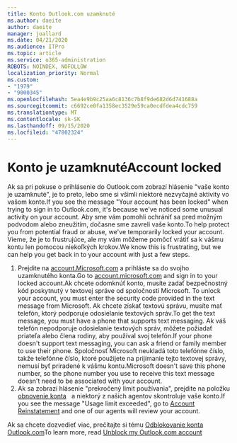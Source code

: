 ```yaml
---
title: Konto Outlook.com uzamknuté
ms.author: daeite
author: daeite
manager: joallard
ms.date: 04/21/2020
ms.audience: ITPro
ms.topic: article
ms.service: o365-administration
ROBOTS: NOINDEX, NOFOLLOW
localization_priority: Normal
ms.custom:
- "1979"
- "9000345"
ms.openlocfilehash: 5ea4e9b9c25aa6c8136c7b8f9de682d6d741688a
ms.sourcegitcommit: c6692ce0fa1358ec3529e59ca0ecdfdea4cdc759
ms.translationtype: MT
ms.contentlocale: sk-SK
ms.lasthandoff: 09/15/2020
ms.locfileid: "47802324"
---
```

# <a name="account-locked"></a><span data-ttu-id="0740e-102">Konto je uzamknuté</span><span class="sxs-lookup"><span data-stu-id="0740e-102">Account locked</span></span>

<span data-ttu-id="0740e-103">Ak sa pri pokuse o prihlásenie do Outlook.com zobrazí hlásenie "vaše konto je uzamknuté", je to preto, lebo sme si všimli niektoré nezvyčajné aktivity vo vašom konte.</span><span class="sxs-lookup"><span data-stu-id="0740e-103">If you see the message "Your account has been locked" when trying to sign in to Outlook.com, it's because we've noticed some unusual activity on your account.</span></span> <span data-ttu-id="0740e-104">Aby sme vám pomohli ochrániť sa pred možným podvodom alebo zneužitím, dočasne sme zavreli vaše konto.</span><span class="sxs-lookup"><span data-stu-id="0740e-104">To help protect you from potential fraud or abuse, we've temporarily locked your account.</span></span> <span data-ttu-id="0740e-105">Vieme, že je to frustrujúce, ale my vám môžeme pomôcť vrátiť sa k vášmu kontu len pomocou niekoľkých krokov.</span><span class="sxs-lookup"><span data-stu-id="0740e-105">We know this is frustrating, but we can help you get back in to your account with just a few steps.</span></span>

1. <span data-ttu-id="0740e-106">Prejdite na [account.Microsoft.com](https://go.microsoft.com/fwlink/?linkid=2090484) a prihláste sa do svojho uzamknutého konta.</span><span class="sxs-lookup"><span data-stu-id="0740e-106">Go to [account.microsoft.com](https://go.microsoft.com/fwlink/?linkid=2090484) and sign in to your locked account.</span></span><span data-ttu-id="0740e-107">Ak chcete odomknúť konto, musíte zadať bezpečnostný kód poskytnutý v textovej správe od spoločnosti Microsoft.</span><span class="sxs-lookup"><span data-stu-id="0740e-107"> To unlock your account, you must enter the security code provided in the text message from Microsoft.</span></span> <span data-ttu-id="0740e-108">Ak chcete získať textovú správu, musíte mať telefón, ktorý podporuje odosielanie textových správ.</span><span class="sxs-lookup"><span data-stu-id="0740e-108">To get the text message, you must have a phone that supports text messaging.</span></span> <span data-ttu-id="0740e-109">Ak váš telefón nepodporuje odosielanie textových správ, môžete požiadať priateľa alebo člena rodiny, aby používal svoj telefón.</span><span class="sxs-lookup"><span data-stu-id="0740e-109">If your phone doesn't support text messaging, you can ask a friend or family member to use their phone.</span></span> <span data-ttu-id="0740e-110">Spoločnosť Microsoft neukladá toto telefónne číslo, takže telefónne číslo, ktoré použijete na prijímanie tejto textovej správy, nemusí byť priradené k vášmu kontu.</span><span class="sxs-lookup"><span data-stu-id="0740e-110">Microsoft doesn't save this phone number, so the phone number you use to receive this text message doesn't need to be associated with your account.</span></span>
2. <span data-ttu-id="0740e-111">Ak sa zobrazí hlásenie "prekročený limit používania", prejdite na položku [obnovenie konta](https://go.microsoft.com/fwlink/?linkid=2090483)   a niektorý z našich agentov skontroluje vaše konto.</span><span class="sxs-lookup"><span data-stu-id="0740e-111">If you see the message "Usage limit exceeded", go to [Account Reinstatement](https://go.microsoft.com/fwlink/?linkid=2090483) and one of our agents will review your account.</span></span>

<span data-ttu-id="0740e-112">Ak sa chcete dozvedieť viac, prečítajte si tému [Odblokovanie konta Outlook.com](https://support.office.com/article/f4ad2701-d166-4d8b-8a6a-9af2a1f8a4c4?wt.mc_id=Office_Outlook_com_Alchemy)</span><span class="sxs-lookup"><span data-stu-id="0740e-112">To learn more, read [Unblock my Outlook.com account](https://support.office.com/article/f4ad2701-d166-4d8b-8a6a-9af2a1f8a4c4?wt.mc_id=Office_Outlook_com_Alchemy)</span></span> 